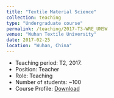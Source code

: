```yaml
---
title: "Textile Material Science"
collection: teaching
type: "Undergraduate course"
permalink: /teaching/2017-T3-WRE_UNSW
venue: "Wuhan Textile University"
date: 2017-02-25
location: "Wuhan, China"
---
```

* Teaching period: T2, 2017.
* Position: Teacher 
* Role: Teaching
* Number of students: ~100
* Course Profile: [Download](https://vm.civeng.unsw.edu.au/courseprofiles/2019/2019-T3_CVEN9625x8224.pdf)